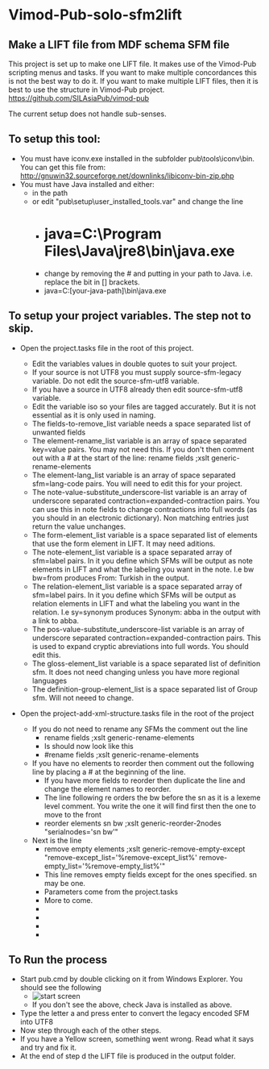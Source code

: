# Vimod-Pub-solo-sfm2lift

## Make a LIFT file from MDF schema SFM file

This project is set up to make one LIFT file. It makes use of the Vimod-Pub scripting menus and tasks. If you want to make multiple concordances this is not the best way to do it. If you want to make multiple LIFT files, then it is best to use the structure in Vimod-Pub project. https://github.com/SILAsiaPub/vimod-pub

The current setup does not handle sub-senses.

## To setup this tool:
* You must have iconv.exe installed in the subfolder pub\tools\iconv\bin. You can get this file from: http://gnuwin32.sourceforge.net/downlinks/libiconv-bin-zip.php
* You must have Java installed and either:
  * in the path 
  * or edit "pub\setup\user_installed_tools.var" and change the line 
      * # java=C:\Program Files\Java\jre8\bin\java.exe
      * change by removing the # and putting in your path to Java. i.e. replace the bit in [] brackets.
      * java=C:\[your-java-path]\bin\java.exe
       
## To setup your project variables. The step not to skip.

* Open the project.tasks file in the root of this project.
  * Edit the variables values in double quotes to suit your project. 
  * If your source is not UTF8 you must supply source-sfm-legacy variable. Do not edit the source-sfm-utf8 variable.
  * If you have a source in UTF8 already then edit source-sfm-utf8 variable.
  * Edit the variable iso so your files are tagged accurately. But it is not essential as it is only used in naming.
  * The fields-to-remove_list variable needs a space separated list of unwanted fields
  * The element-rename_list variable is an array of space separated key=value pairs. You may not need this. If you don't then comment out with a # at the start of the line: rename fields ;xslt generic-rename-elements
  * The element-lang_list variable is an array of space separated sfm=lang-code pairs. You will need to edit this for your project.
  * The note-value-substitute_underscore-list variable is an array of underscore separated contraction=expanded-contraction pairs. You can use this in note fields to change contractions into full words (as you should in an electronic dictionary). Non matching entries just return the value unchanges.
  * The form-element_list variable is a space separated list of elements that use the form element in LIFT. It may need aditions.
  * The note-element_list variable is a space separated array of sfm=label pairs. In it you define which SFMs will be output as note elements in LIFT and what the labeling you want in the note. I.e bw bw=from produces From: Turkish in the output. 
  * The relation-element_list variable is a space separated array of sfm=label pairs. In it you define which SFMs will be output as relation elements in LIFT and what the labeling you want in the relation. I.e sy=synonym produces Synonym: abba in the output with a link to abba.
  * The pos-value-substitute_underscore-list  variable is an array of underscore separated contraction=expanded-contraction pairs. This is used to expand cryptic abreviations into full words. You should edit this.
  * The gloss-element_list variable is a space separated list of definition sfm. It does not need changing unless you have more regional languages
  * The definition-group-element_list is a space separated list of Group sfm. Will not neeed to change.

* Open the project-add-xml-structure.tasks file in the root of the project
  * If you do not need to rename any SFMs the comment out the line
    * rename fields                           ;xslt generic-rename-elements
    * Is should now look like this
    * #rename fields                           ;xslt generic-rename-elements
  * If you have no elements to reorder then comment out the following line by placing a # at the beginning of the line.
    * If you have more fields to reorder then duplicate the line and change the element names to reorder.
    * The line following re orders the bw before the sn as it is a lexeme level comment. You write the one it will find first then the one to move to the front
    * reorder elements sn bw                  ;xslt generic-reorder-2nodes "serialnodes='sn bw'" 
  * Next is the line
    * remove empty elements                   ;xslt generic-remove-empty-except "remove-except_list='%remove-except_list%' remove-empty_list='%remove-empty_list%'"
    * This line removes empty fields except for the ones specified. sn may be one.
    * Parameters come from the project.tasks
    * More to come.
    *
    *
    *
    *
## To Run the process
* Start pub.cmd by double clicking on it from Windows Explorer. You should see the following
  * ![start screen](pub/docs/opeining-screen.GIF)
  * If you don't see the above, check Java is installed as above.
* Type the letter a and press enter to convert the legacy encoded SFM into UTF8
* Now step through each of the other steps.
* If you have a Yellow screen, something went wrong. Read what it says and try and fix it.
* At the end of step d the LIFT file is produced in the output folder.
